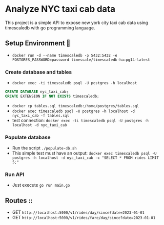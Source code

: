 # Analyze NYC taxi cab data

This project is a simple API to expose new york city taxi cab data using timescaledb with go programming language.

## Setup Environment :scroll:

- `docker run -d --name timescaledb -p 5432:5432 -e POSTGRES_PASSWORD=password timescale/timescaledb-ha:pg14-latest`

### Create database and tables
- `docker exec -ti timescaledb psql -U postgres -h localhost`
```SQL
CREATE DATABASE nyc_taxi_cab;
CREATE EXTENSION IF NOT EXISTS timescaledb;
```

- `docker cp tables.sql timescaledb:/home/postgres/tables.sql`
- `docker exec timescaledb psql -U postgres -h localhost -d nyc_taxi_cab -f tables.sql`
- test connection: `docker exec -ti timescaledb psql -U postgres -h localhost -d nyc_taxi_cab`

### Populate database

- Run the script `./populate-db.sh`
- This simple test must have an output: `docker exec timescaledb psql -U postgres -h localhost -d nyc_taxi_cab -c "SELECT * FROM rides LIMIT 5;"`

### Run API

- Just execute `go run main.go`

## Routes ::

- GET `http://localhost:5000/v1/rides/day/since?date=2023-01-01`
- GET `http://localhost:5000/v1/rides/fare/day/since?date=2023-01-01`